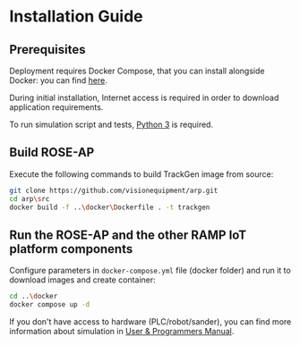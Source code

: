 # Installation Guide


## Prerequisites

Deployment requires Docker Compose, that you can install alongside Docker: you can find [here](https://docs.docker.com/get-docker/).

During initial installation, Internet access is required in order to download application requirements.

To run simulation script and tests, [Python 3](https://www.python.org/downloads/) is required. 

## Build ROSE-AP

Execute the following commands to build TrackGen image from source:
```sh
git clone https://github.com/visionequipment/arp.git
cd arp\src
docker build -f ..\docker\Dockerfile . -t trackgen
```

## Run the ROSE-AP and the other RAMP IoT platform components

Configure parameters in ```docker-compose.yml``` file (docker folder) and run it to download images and create container:
```sh
cd ..\docker
docker compose up -d
```

If you don't have access to hardware (PLC/robot/sander), you can find more information about simulation in [User & Programmers Manual](usermanual.md).

